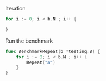 Iteration

```go
for i := 0; i < b.N ; i++ {

}
```

Run the benchmark

```go
func BenchmarkRepeat(b *testing.B) {
	for i := 0; i < b.N ; i++ {
		Repeat("a")
	}
}

```
